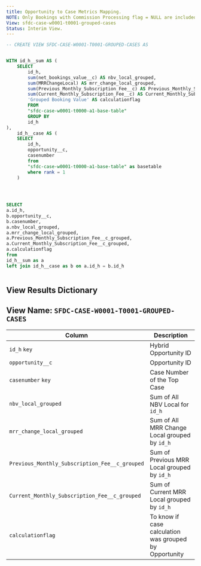 ```yaml
---
title: Opportunity to Case Metrics Mapping.
NOTE: Only Bookings with Commission Processing flag = NULL are included; Only Renewal, Amendment, Transfer included in grouping. Splits are removed from Grouping (Renewal, Amendment, Transfer splits)
View: sfdc-case-w0001-t0001-grouped-cases
Status: Interim View.
---
```


```sql
-- CREATE VIEW SFDC-CASE-W0001-T0001-GROUPED-CASES AS


WITH id_h__sum AS (
	SELECT
		id_h,
		sum(net_bookings_value__c) AS nbv_local_grouped,
		sum(MRRChangeLocal) AS mrr_change_local_grouped,
		sum(Previous_Monthly_Subscription_Fee__c) AS Previous_Monthly_Subscription_Fee__c_grouped,
		sum(Current_Monthly_Subscription_Fee__c) AS Current_Monthly_Subscription_Fee__c_grouped,
		'Grouped Booking Value' AS calculationflag
		FROM
		"sfdc-case-w0001-t0000-a1-base-table"	
		GROUP BY
		id_h
),
	id_h__case AS (
	SELECT
		id_h,
		opportunity__c,
		casenumber
		from
		"sfdc-case-w0001-t0000-a1-base-table" as basetable
		where rank = 1
	)

		
		

SELECT
a.id_h,
b.opportunity__c,
b.casenumber,
a.nbv_local_grouped,
a.mrr_change_local_grouped,
a.Previous_Monthly_Subscription_Fee__c_grouped,
a.Current_Monthly_Subscription_Fee__c_grouped,
a.calculationflag
from
id_h__sum as a
left join id_h__case as b on a.id_h = b.id_h
	    

```

## View Results Dictionary

## View Name: `SFDC-CASE-W0001-T0001-GROUPED-CASES`

| Column | Description |
| --- | --- |
| `id_h` `key`| Hybrid Opportunity ID |
| `opportunity__c`| Opportunity ID |
| `casenumber` `key`| Case Number of the Top Case |
| `nbv_local_grouped` | Sum of All NBV Local for `id_h` |
| `mrr_change_local_grouped` | Sum of All MRR Change Local grouped by `id_h` |
| `Previous_Monthly_Subscription_Fee__c_grouped`| Sum of Previous MRR Local grouped by `id_h` |
| `Current_Monthly_Subscription_Fee__c_grouped` | Sum of Current MRR Local grouped by `id_h` |
| `calculationflag` | To know if case calculation was grouped by Opportunity |


